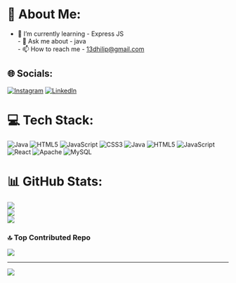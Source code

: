 # 💫 About Me:
 - 🌱 I’m currently learning -  Express JS<br> - 💬 Ask me about - java<br> - 📫 How to reach me - 13dhilip@gmail.com


## 🌐 Socials:
[![Instagram](https://img.shields.io/badge/Instagram-%23E4405F.svg?logo=Instagram&logoColor=white)](https://instagram.com/13_dhilip) [![LinkedIn](https://img.shields.io/badge/LinkedIn-%230077B5.svg?logo=linkedin&logoColor=white)](https://linkedin.com/in/dhilipkumar-m-b70181283) 

# 💻 Tech Stack:
![Java](https://img.shields.io/badge/java-%23ED8B00.svg?style=for-the-badge&logo=openjdk&logoColor=white) ![HTML5](https://img.shields.io/badge/html5-%23E34F26.svg?style=for-the-badge&logo=html5&logoColor=white) ![JavaScript](https://img.shields.io/badge/javascript-%23323330.svg?style=for-the-badge&logo=javascript&logoColor=%23F7DF1E) ![CSS3](https://img.shields.io/badge/css3-%231572B6.svg?style=for-the-badge&logo=css3&logoColor=white) ![Java](https://img.shields.io/badge/java-%23ED8B00.svg?style=for-the-badge&logo=openjdk&logoColor=white) ![HTML5](https://img.shields.io/badge/html5-%23E34F26.svg?style=for-the-badge&logo=html5&logoColor=white) ![JavaScript](https://img.shields.io/badge/javascript-%23323330.svg?style=for-the-badge&logo=javascript&logoColor=%23F7DF1E) ![React](https://img.shields.io/badge/react-%2320232a.svg?style=for-the-badge&logo=react&logoColor=%2361DAFB) ![Apache](https://img.shields.io/badge/apache-%23D42029.svg?style=for-the-badge&logo=apache&logoColor=white) ![MySQL](https://img.shields.io/badge/mysql-4479A1.svg?style=for-the-badge&logo=mysql&logoColor=white)
# 📊 GitHub Stats:
![](https://github-readme-stats.vercel.app/api?username=Dhilipkumar13&theme=dark&hide_border=false&include_all_commits=true&count_private=false)<br/>
![](https://github-readme-streak-stats.herokuapp.com/?user=Dhilipkumar13&theme=dark&hide_border=false)<br/>
![](https://github-readme-stats.vercel.app/api/top-langs/?username=Dhilipkumar13&theme=dark&hide_border=false&include_all_commits=true&count_private=false&layout=compact)

### 🔝 Top Contributed Repo
![](https://github-contributor-stats.vercel.app/api?username=Dhilipkumar13&limit=5&theme=dark&combine_all_yearly_contributions=true)

---
[![](https://visitcount.itsvg.in/api?id=Dhilipkumar13&icon=0&color=0)](https://visitcount.itsvg.in)

<!-- Proudly created with GPRM ( https://gprm.itsvg.in ) -->
